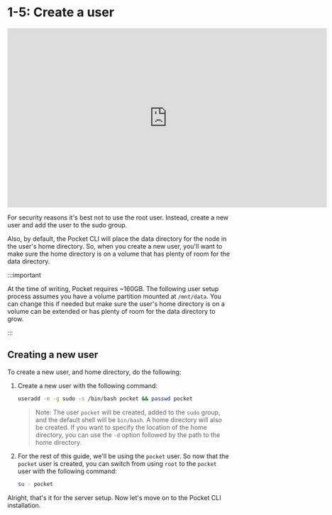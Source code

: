 # 1-5: Create a user

<iframe id="ytplayer" type="text/html" width="720" height="405"
src="https://www.youtube.com/embed/Y7UTvIlHXRI?start=1350"
frameborder="0" allowfullscreen></iframe>

For security reasons it's best not to use the root user. Instead, create a new user and add the user to the sudo group.

Also, by default, the Pocket CLI will place the data directory for the node in the user's home directory. So, when you create a new user, you'll want to make sure the home directory is on a volume that has plenty of room for the data directory.

:::important

At the time of writing, Pocket requires ~160GB. The following user setup process assumes you have a volume partition mounted at `/mnt/data`. You can change this if needed but make sure the user's home directory is on a volume can be extended or has plenty of room for the data directory to grow.

:::

## Creating a new user

To create a new user, and home directory, do the following:

1. Create a new user with the following command:
    ```bash
    useradd -m -g sudo -s /bin/bash pocket && passwd pocket
    ```
    > Note: The user `pocket` will be created, added to the `sudo` group, and the default shell will be `bin/bash`. A home directory will also be created. If you want to specify the location of the home directory, you can use the `-d` option followed by the path to the home directory.

2. For the rest of this guide, we'll be using the `pocket` user. So now that the `pocket` user is created, you can switch from using `root` to the `pocket` user with the following command:

    ```bash
    su - pocket
    ```

Alright, that's it for the server setup. Now let's move on to the Pocket CLI installation.